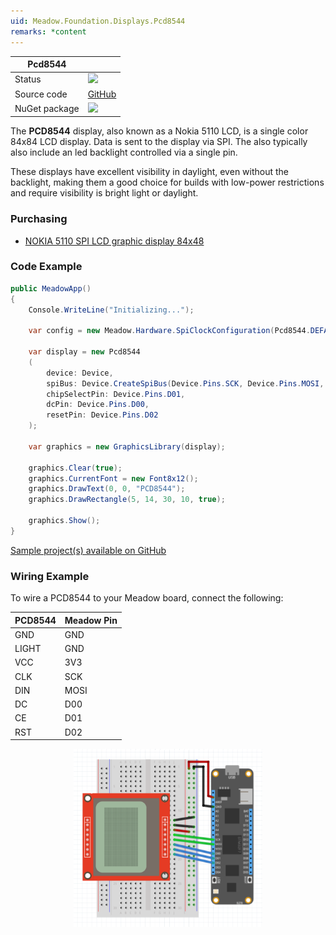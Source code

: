 ```yaml
---
uid: Meadow.Foundation.Displays.Pcd8544
remarks: *content
---
```


| Pcd8544 | |
|--------|--------|
| Status | <img src="https://img.shields.io/badge/Working-brightgreen" style="width: auto; height: -webkit-fill-available;" /> |
| Source code | [GitHub](https://github.com/WildernessLabs/Meadow.Foundation/tree/master/Source/Meadow.Foundation.Peripherals/Displays.Pcd8544) |
| NuGet package | <a href="https://www.nuget.org/packages/Meadow.Foundation.Displays.Pcd8544/" target="_blank"><img src="https://img.shields.io/nuget/v/Meadow.Foundation.Displays.Pcd8544.svg?label=Meadow.Foundation.Displays.Pcd8544" /></a> |

The **PCD8544** display, also known as a Nokia 5110 LCD, is a single color 84x84 LCD display. Data is sent to the display via SPI. The also typically also include an led backlight controlled via a single pin. 

These displays have excellent visibility in daylight, even without the backlight, making them a good choice for builds with low-power restrictions and require visibility is bright light or daylight.

### Purchasing

* [NOKIA 5110 SPI LCD graphic display 84x48](https://www.ebay.com/sch/i.html?LH_CAds=&_ex_kw=&_fpos=&_fspt=1&_mPrRngCbx=1&_nkw=Nokia+5110+arduino&_sacat=&_sadis=&_sop=12&_udhi=&_udlo=&_fosrp=1)

### Code Example

```csharp
public MeadowApp()
{
    Console.WriteLine("Initializing...");

    var config = new Meadow.Hardware.SpiClockConfiguration(Pcd8544.DEFAULT_SPEED, Meadow.Hardware.SpiClockConfiguration.Mode.Mode0);

    var display = new Pcd8544
    (
        device: Device,
        spiBus: Device.CreateSpiBus(Device.Pins.SCK, Device.Pins.MOSI, Device.Pins.MISO, config),
        chipSelectPin: Device.Pins.D01,
        dcPin: Device.Pins.D00,
        resetPin: Device.Pins.D02
    );

    var graphics = new GraphicsLibrary(display);

    graphics.Clear(true);
    graphics.CurrentFont = new Font8x12();
    graphics.DrawText(0, 0, "PCD8544");
    graphics.DrawRectangle(5, 14, 30, 10, true);

    graphics.Show();
}

```

[Sample project(s) available on GitHub](https://github.com/WildernessLabs/Meadow.Foundation/tree/master/Source/Meadow.Foundation.Peripherals/Displays.Pcd8544/Samples/Displays.Pcd8544_Sample)

### Wiring Example

 To wire a PCD8544 to your Meadow board, connect the following:

| PCD8544 | Meadow Pin |
|---------|------------|
| GND     | GND        |
| LIGHT   | GND        |
| VCC     | 3V3        |
| CLK     | SCK        |
| DIN     | MOSI       |
| DC      | D00        |
| CE      | D01        |
| RST     | D02        |

<img src="../../API_Assets/Meadow.Foundation.Displays.Pcd8544/PCD8544_Fritzing.png" 
    style="width: 60%; display: block; margin-left: auto; margin-right: auto;" />




